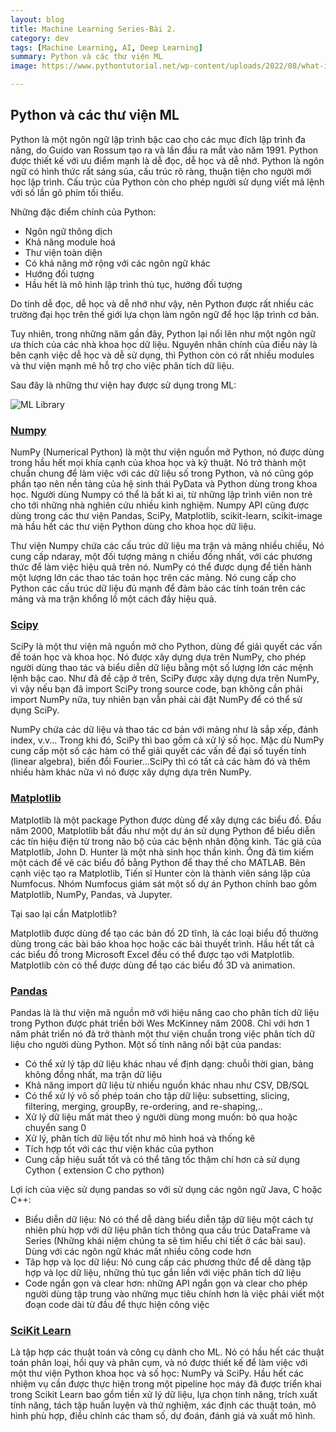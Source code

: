```yaml
---
layout: blog
title: Machine Learning Series-Bài 2.
category: dev
tags: [Machine Learning, AI, Deep Learning]
summary: Python và các thư viện ML
image: https://www.pythontutorial.net/wp-content/uploads/2022/08/what-is-numpy.png

---
```


##  Python và các thư viện ML

Python là một ngôn ngữ lập trình bậc cao cho các mục đích lập trình đa năng, do Guido van Rossum tạo ra và lần đầu ra mắt vào năm 1991. Python được thiết kế với ưu điểm mạnh là dễ đọc, dễ học và dễ nhớ. Python là ngôn ngữ có hình thức rất sáng sủa, cấu trúc rõ ràng, thuận tiện cho người mới học lập trình. Cấu trúc của Python còn cho phép người sử dụng viết mã lệnh với số lần gõ phím tối thiểu.

Những đặc điểm chính của Python:

- Ngôn ngữ thông dịch
- Khả năng module hoá
- Thư viện toàn diện
- Có khả năng mở rộng với các ngôn ngữ khác
- Hướng đối tượng
- Hầu hết là mô hình lập trình thủ tục, hướng đối tượng

Do tính dễ đọc, dễ học và dễ nhớ như vậy, nên Python được rất nhiều các trường đại học trên thế giới lựa chọn làm ngôn ngữ để học lập trình cơ bản. 

Tuy nhiên, trong những năm gần đây, Python lại nổi lên như một ngôn ngữ ưa thích của các nhà khoa học dữ liệu. Nguyên nhân chính của điều này là bên cạnh việc dễ học và dễ sử dụng, thì Python còn có rất nhiều modules và thư viện mạnh mẽ hỗ trợ cho việc phân tích dữ liệu. 

Sau đây là những thư viện hay được sử dụng trong ML:

![ML Library](https://cdn-media-1.freecodecamp.org/images/1*SltpaprT6Vc6IhQqVsYKtA.png)

### [Numpy](https://numpy.org)

NumPy (Numerical Python) là một thư viện nguồn mở Python, nó được dùng trong hầu hết mọi khía cạnh của khoa học và kỹ thuật. Nó trở thành một chuẩn chung để làm việc với các dữ liệu số trong Python, và nó cũng góp phần tạo nên nền tảng của hệ sinh thái PyData và Python dùng trong khoa học. Người dùng Numpy có thể là bất kì ai, từ những lập trình viên non trẻ cho tới những nhà nghiên cứu nhiều kinh nghiệm. Numpy API cũng được dùng trong các thư viện Pandas, SciPy, Matplotlib, scikit-learn, scikit-image mà hầu hết các thư viện Python dùng cho khoa học dữ liệu.

Thư viện Numpy chứa các cấu trúc dữ liệu ma trận và mảng nhiều chiều, Nó cung cấp ndaray, một đối tượng mảng n chiều đồng nhất, với các phương thức để làm việc hiệu quả trên nó. NumPy có thể được dụng để tiến hành một lượng lớn các thao tác toán học trên các mảng. Nó cung cấp cho Python các cấu trúc dữ liệu đủ mạnh để đảm bảo các tính toán trên các mảng và ma trận khổng lồ một cách đầy hiệu quả.

### [Scipy](https://www.scipy.org/) 

SciPy là một thư viện mã nguồn mở cho Python, dùng để giải quyết các vấn đề toán học và khoa học. Nó được xây dựng dựa trên NumPy, cho phép người dùng thao tác và biểu diễn dữ liệu bằng một số lượng lớn các mệnh lệnh bậc cao. Như đã đề cập ở trên, SciPy được xây dựng dựa trên NumPy, vì vậy nếu bạn đã import SciPy trong source code, bạn không cần phải import NumPy nữa, tuy nhiên bạn vẫn phải cài đặt NumPy để có thể sử dụng SciPy.

NumPy chứa các dữ liệu và thao tác cơ bản với mảng như là sắp xếp, đánh index, v.v... Trong khi đó, SciPy thì bao gồm cả xử lý số học. Mặc dù NumPy cung cấp một số các hàm có thể giải quyết các vấn đề đại số tuyến tính (linear algebra), biến đổi Fourier...SciPy thì có tất cả các hàm đó và thêm nhiều hàm khác nữa vì nó được xây dựng dựa trên NumPy.

### [Matplotlib](https://matplotlib.org/)

Matplotlib là một package Python được dùng để xây dựng các biểu đồ. Đầu năm 2000, Matplotlib bắt đầu như một dự án sử dụng Python để biểu diễn các tín hiệu điện từ trong não bộ của các bệnh nhân động kinh. Tác giả của Matplotlib,  John D. Hunter là một nhà sinh học thần kinh. Ông đã tìm kiếm một cách để vẽ các biểu đồ bằng Python để thay thế cho MATLAB. Bên cạnh việc tạo ra Matplotlib, Tiến sĩ Hunter còn là thành viên sáng lập của Numfocus. Nhóm Numfocus giám sát một số dự án Python chính bao gồm Matplotlib, NumPy, Pandas, và Jupyter.

Tại sao lại cần Matplotlib?

Matplotlib được dùng để tạo các bản đồ 2D tĩnh, là các loại biểu đồ thường dùng trong các bài báo khoa học hoặc các bài thuyết trình. Hầu hết tất cả các biểu đồ trong Microsoft Excel đều có thể được tạo với Matplotlib. Matplotlib còn có thể được dùng để tạo các biểu đồ 3D và animation.

### [Pandas](https://pandas.pydata.org/)

Pandas là là thư viện mã nguồn mở với hiệu năng cao cho phân tích dữ liệu trong Python được phát triển bởi Wes McKinney năm 2008. Chỉ với hơn 1 năm phát triển nó đã trở thành một thư viện chuẩn trong việc phân tích dữ liệu cho người dùng Python. Một số tính năng nổi bật của pandas:

- Có thể xử lý tập dữ liệu khác nhau về định dạng: chuỗi thời gian, bảng không đồng nhất, ma trận dữ liệu
- Khả năng import dữ liệu từ nhiều nguồn khác nhau như CSV, DB/SQL
- Có thể xử lý vô số phép toán cho tập dữ liệu: subsetting, slicing, filtering, merging, groupBy, re-ordering, and re-shaping,..
- Xử lý dữ liệu mất mát theo ý người dùng mong muốn: bỏ qua hoặc chuyển sang 0
- Xử lý, phân tích dữ liệu tốt như mô hình hoá và thống kê
- Tích hợp tốt với các thư viện khác của python
- Cung cấp hiệu suất tốt và có thể tăng tốc thậm chí hơn cả sử dụng Cython ( extension C cho python)

Lợi ích của việc sử dụng pandas so với sử dụng các ngôn ngữ Java, C hoặc C++:

- Biểu diễn dữ liệu: Nó có thể dễ dàng biểu diễn tập dữ liệu một cách tự nhiên phù hợp với dữ liệu phân tích thông qua cấu trúc DataFrame và Series (Những khái niệm chúng ta sẽ tìm hiểu chi tiết ở các bài sau). Dùng với các ngôn ngữ khác mất nhiều công code hơn
- Tâp hợp và lọc dữ liệu: Nó cung cấp các phương thức để dễ dàng tập hợp và lọc dữ liệu, những thủ tục gắn liền với việc phân tích dữ liệu
- Code ngắn gọn và clear hơn: những API ngắn gọn và clear cho phép người dùng tập trung vào những mục tiêu chính hơn là việc phải viết một đoạn code dài từ đầu để thực hiện công việc

### [SciKit Learn](https://scikit-learn.org/stable/)

Là tập hợp các thuật toán và công cụ dành cho ML. Nó có hầu hết các thuật toán phân loại, hồi quy và phân cụm, và nó được thiết kế để làm việc với một thư viện Python khoa học và số học: NumPy và SciPy. Hầu hết các nhiệm vụ cần được thực hiện trong một pipeline học máy đã được triển khai trong Scikit Learn bao gồm tiền xử lý dữ liệu, lựa chọn tính năng, trích xuất tính năng, tách tập huấn luyện và thử nghiệm, xác định các thuật toán, mô hình phù hợp, điều chỉnh các tham số, dự đoán, đánh giá và xuất mô hình.



